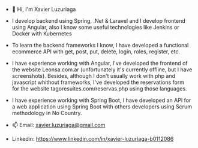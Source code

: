 - 👋 Hi, I'm Xavier Luzuriaga


- I develop backend using Spring, .Net & Laravel and I develop frontend using Angular, also I know some useful technologies like Jenkins or Docker with Kubernetes
- To learn the backend frameworks I know, I have developed a functional ecommerce API with get, post, put, delete, login, roles, register, etc. 
- I have experience working with Angular, I've developed the frontend of the website Leonsa.com.ar (unfortunately it's currently offline, but I have screenshots).
Besides, although I don't usually work with php and javascript whithout frameworks, I've developed the reservations form for the website tagoresuites.com/reservas.php
using those languages.
- I have experience working with Spring Boot,  I have developed an API for a web application using Spring Boot with others developers using Scrum methodology in No Country.
- 📫 Email: xavier.luzuriaga@gmail.com
- Linkedin: https://www.linkedin.com/in/xavier-luzuriaga-b0112086

<!---
Xavier356/Xavier356 is a ✨ special ✨ repository because its `README.md` (this file) appears on your GitHub profile.
You can click the Preview link to take a look at your changes.
--->
